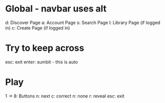 # Global - navbar uses alt
d: Discover Page
a: Account Page
s: Search Page
l: Library Page (if logged in)
c: Create Page (if logged in)

# Try to keep across

esc: exit
enter: sumbit - this is auto


# Play
1 -> 8: Buttons
n: next
c: correct
n: none
r: reveal
esc: exit